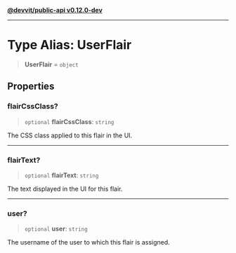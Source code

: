 [**@devvit/public-api v0.12.0-dev**](../../README.md)

---

# Type Alias: UserFlair

> **UserFlair** = `object`

## Properties

<a id="flaircssclass"></a>

### flairCssClass?

> `optional` **flairCssClass**: `string`

The CSS class applied to this flair in the UI.

---

<a id="flairtext"></a>

### flairText?

> `optional` **flairText**: `string`

The text displayed in the UI for this flair.

---

<a id="user"></a>

### user?

> `optional` **user**: `string`

The username of the user to which this flair is assigned.
